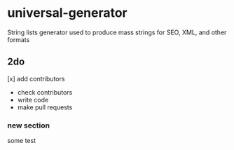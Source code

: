 # universal-generator
String lists generator used to produce mass strings for SEO, XML, and other formats

## 2do
[x] add contributors
- check contributors
- write code
- make pull requests


### new section

some test
